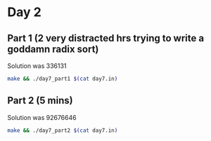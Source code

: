 # Day 2

## Part 1 (2 very distracted hrs trying to write a goddamn radix sort)

Solution was 336131

```bash
make && ./day7_part1 $(cat day7.in)
```

## Part 2 (5 mins)

Solution was 92676646

```bash
make && ./day7_part2 $(cat day7.in)
```
